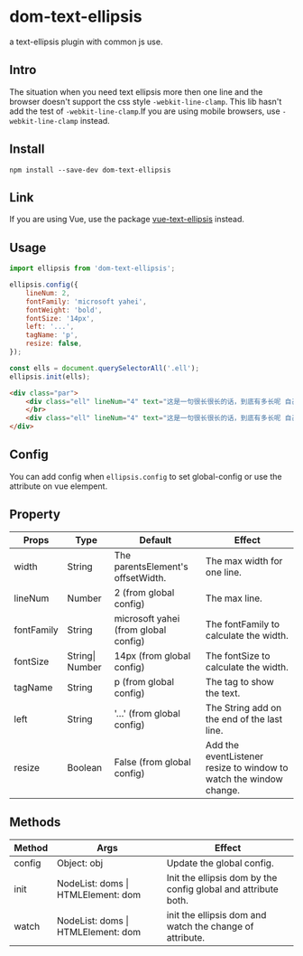 # dom-text-ellipsis
a text-ellipsis plugin with common js use.

## Intro
The situation when you need text ellipsis more then one line and the browser doesn't support the css style `-webkit-line-clamp`.
This lib hasn't add the test of `-webkit-line-clamp`.If you are using mobile browsers, use `-webkit-line-clamp` instead.

## Install
```
npm install --save-dev dom-text-ellipsis
```

## Link
If you are using Vue, use the package [vue-text-ellipsis](https://github.com/Luobata/text-ellipsis-core) instead.

## Usage
```js
import ellipsis from 'dom-text-ellipsis';

ellipsis.config({
    lineNum: 2,
    fontFamily: 'microsoft yahei',
    fontWeight: 'bold',
    fontSize: '14px',
    left: '...',
    tagName: 'p',
    resize: false,
});

const ells = document.querySelectorAll('.ell');
ellipsis.init(ells);
```
```html
<div class="par">
    <div class="ell" lineNum="4" text="这是一句很长很长的话，到底有多长呢 自己感受一下 够长了吧 还没感受到？那再感受下"></div>
    </br>
    <div class="ell" lineNum="4" text="这是一句很长很长的话，到底有多长呢 自己感受一下 够长了吧 还没感受到？那再感受下" resize="true"></div>
</div>
```

## Config
You can add config when `ellipsis.config` to set global-config or use the attribute on vue elempent.

## Property

| Props      | Type            | Default                                 | Effect                                   |
| ---------- | --------------- | --------------------------------------- | ---------------------------------------- |
| width      | String          | The parentsElement's offsetWidth.       | The max width for one line.              |
| lineNum    | Number          | 2    (from global config)               | The max line.                            |
| fontFamily | String          | microsoft yahei    (from global config) | The fontFamily to calculate the width.   |
| fontSize   | String\| Number | 14px    (from global config)            | The fontSize to calculate the width.     |
| tagName    | String          | p    (from global config)               | The tag to show the text.                |
| left       | String          | '…'    (from global config)             | The String add on the end of the last line. |
| resize     | Boolean         | False    (from global config)           | Add the eventListener resize to window to watch the window change. |

## Methods

| Method | Args                               | Effect                                   |
| ------ | ---------------------------------- | ---------------------------------------- |
| config | Object: obj                        | Update the global config.                |
| init   | NodeList: doms \| HTMLElement: dom | Init the ellipsis dom by the config global and attribute both. |
| watch  | NodeList: doms \| HTMLElement: dom | init the ellipsis dom and watch the change of attribute. |


